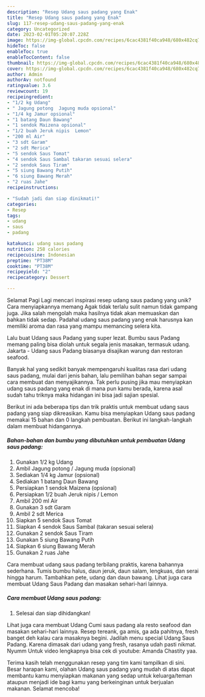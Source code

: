 ```yaml
---
description: "Resep Udang saus padang yang Enak"
title: "Resep Udang saus padang yang Enak"
slug: 117-resep-udang-saus-padang-yang-enak
category: Uncategorized
date: 2023-02-01T05:20:07.228Z
image: https://img-global.cpcdn.com/recipes/6cac4381f40ca948/680x482cq70/udang-saus-padang-foto-resep-utama.jpg
hideToc: false
enableToc: true
enableTocContent: false
thumbnail: https://img-global.cpcdn.com/recipes/6cac4381f40ca948/680x482cq70/udang-saus-padang-foto-resep-utama.jpg
cover: https://img-global.cpcdn.com/recipes/6cac4381f40ca948/680x482cq70/udang-saus-padang-foto-resep-utama.jpg
author: Admin
authorAv: notfound
ratingvalue: 3.6
reviewcount: 19
recipeingredient:
- "1/2 kg Udang"
- " Jagung potong  Jagung muda opsional"
- "1/4 kg Jamur opsional"
- "1 batang Daun Bawang"
- "1 sendok Maizena opsional"
- "1/2 buah Jeruk nipis  Lemon"
- "200 ml Air"
- "3 sdt Garam"
- "2 sdt Merica"
- "5 sendok Saus Tomat"
- "4 sendok Saus Sambal takaran sesuai selera"
- "2 sendok Saus Tiram"
- "5 siung Bawang Putih"
- "6 siung Bawang Merah"
- "2 ruas Jahe"
recipeinstructions:

- "Sudah jadi dan siap dinikmati!"
categories:
- Resep
tags:
- udang
- saus
- padang

katakunci: udang saus padang 
nutrition: 258 calories
recipecuisine: Indonesian
preptime: "PT38M"
cooktime: "PT38M"
recipeyield: "2"
recipecategory: Dessert

---
```



Selamat Pagi Lagi mencari inspirasi resep udang saus padang yang unik? Cara menyiapkannya memang Agak tidak terlalu sulit namun tidak gampang juga. Jika salah mengolah maka hasilnya tidak akan memuaskan dan bahkan tidak sedap. Padahal udang saus padang yang enak harusnya kan memiliki aroma dan rasa yang mampu memancing selera kita.


Lalu buat Udang saus Padang yang super lezat. Bumbu saus Padang memang paling bisa diolah untuk segala jenis masakan, termasuk udang. Jakarta - Udang saus Padang biasanya disajikan warung dan restoran seafood.

Banyak hal yang sedikit banyak mempengaruhi kualitas rasa dari udang saus padang, mulai dari jenis bahan, lalu pemilihan bahan segar sampai cara membuat dan menyajikannya. Tak perlu pusing jika mau menyiapkan udang saus padang yang enak di mana pun kamu berada, karena asal sudah tahu triknya maka hidangan ini bisa jadi sajian spesial.


Berikut ini ada beberapa tips dan trik praktis untuk membuat udang saus padang yang siap dikreasikan. Kamu bisa menyiapkan Udang saus padang memakai 15 bahan dan 0 langkah pembuatan. Berikut ini langkah-langkah dalam membuat hidangannya.

<!--inarticleads1-->

##### Bahan-bahan dan bumbu yang dibutuhkan untuk pembuatan Udang saus padang:

1. Gunakan 1/2 kg Udang
1. Ambil  Jagung potong / Jagung muda (opsional)
1. Sediakan 1/4 kg Jamur (opsional)
1. Sediakan 1 batang Daun Bawang
1. Persiapkan 1 sendok Maizena (opsional)
1. Persiapkan 1/2 buah Jeruk nipis / Lemon
1. Ambil 200 ml Air
1. Gunakan 3 sdt Garam
1. Ambil 2 sdt Merica
1. Siapkan 5 sendok Saus Tomat
1. Siapkan 4 sendok Saus Sambal (takaran sesuai selera)
1. Gunakan 2 sendok Saus Tiram
1. Gunakan 5 siung Bawang Putih
1. Siapkan 6 siung Bawang Merah
1. Gunakan 2 ruas Jahe


Cara membuat udang saus padang terbilang praktis, karena bahannya sederhana. Tumis bumbu halus, daun jeruk, daun salam, lengkuas, dan serai hingga harum. Tambahkan pete, udang dan daun bawang. Lihat juga cara membuat Udang Saus Padang dan masakan sehari-hari lainnya. 

<!--inarticleads2-->

##### Cara membuat Udang saus padang:


1. Selesai dan siap dihidangkan!

Lihat juga cara membuat Udang Cumi saus padang ala resto seafood dan masakan sehari-hari lainnya. Resep tereank, ga amis, ga ada pahitnya, fresh banget deh kalau cara masaknya begini. Jadilah menu special Udang Saus Padang. Karena dimasak dari udang yang fresh, rasanya udah pasti nikmat. Nyumm Untuk video lengkapnya bisa cek di youtube: Amanda Chastity yaa. 

Terima kasih telah menggunakan resep yang tim kami tampilkan di sini. Besar harapan kami, olahan Udang saus padang yang mudah di atas dapat membantu kamu menyiapkan makanan yang sedap untuk keluarga/teman ataupun menjadi ide bagi kamu yang berkeinginan untuk berjualan makanan. Selamat mencoba!
